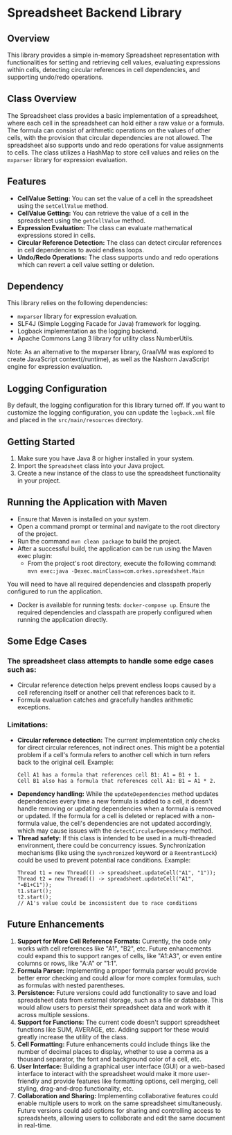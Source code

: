 # Spreadsheet Backend Library

## Overview
This library provides a simple in-memory Spreadsheet representation with functionalities for setting and retrieving cell
values, evaluating expressions within cells, detecting circular references in cell dependencies, and supporting undo/redo operations.

## Class Overview
The Spreadsheet class provides a basic implementation of a spreadsheet, where each cell in the spreadsheet can hold either
a raw value or a formula. The formula can consist of arithmetic operations on the values of other cells, with the provision
that circular dependencies are not allowed. The spreadsheet also supports undo and redo operations for value assignments to cells.
The class utilizes a HashMap to store cell values and relies on the `mxparser` library for expression evaluation.

## Features
- **CellValue Setting:** You can set the value of a cell in the spreadsheet using the `setCellValue` method.
- **CellValue Getting:** You can retrieve the value of a cell in the spreadsheet using the `getCellValue` method.
- **Expression Evaluation:** The class can evaluate mathematical expressions stored in cells.
- **Circular Reference Detection:** The class can detect circular references in cell dependencies to avoid endless loops.
- **Undo/Redo Operations:** The class supports undo and redo operations which can revert a cell value setting or deletion.

## Dependency
This library relies on the following dependencies:
- `mxparser` library for expression evaluation.
- SLF4J (Simple Logging Facade for Java) framework for logging.
- Logback implementation as the logging backend.
- Apache Commons Lang 3 library for utility class NumberUtils.

Note: As an alternative to the mxparser library, GraalVM was explored to create JavaScript context(/runtime), as well as
the Nashorn JavaScript engine for expression evaluation.

## Logging Configuration
By default, the logging configuration for this library turned off. If you want to customize the logging configuration, you
can update the `logback.xml` file and placed in the `src/main/resources` directory.

## Getting Started
1. Make sure you have Java 8 or higher installed in your system.
2. Import the `Spreadsheet` class into your Java project.
3. Create a new instance of the class to use the spreadsheet functionality in your project.

## Running the Application with Maven
- Ensure that Maven is installed on your system.
- Open a command prompt or terminal and navigate to the root directory of the project.
- Run the command `mvn clean package` to build the project.
- After a successful build, the application can be run using the Maven exec plugin:
   - From the project's root directory, execute the following command: `mvn exec:java -Dexec.mainClass=com.orkes.spreadsheet.Main`

You will need to have all required dependencies and classpath properly configured to run the application.

- Docker is available for running tests: `docker-compose up`. Ensure the required dependencies and classpath are properly configured when running the application directly.

## Some Edge Cases
### The spreadsheet class attempts to handle some edge cases such as:
- Circular reference detection helps prevent endless loops caused by a cell referencing itself or another cell that references
  back to it.
- Formula evaluation catches and gracefully handles arithmetic exceptions.

### Limitations:
- **Circular reference detection:** The current implementation only checks for direct circular references, not indirect ones.
   This might be a potential problem if a cell's formula refers to another cell which in turn refers back to the original cell.
   Example:
   ```
   Cell A1 has a formula that references cell B1: A1 = B1 + 1.
   Cell B1 also has a formula that references cell A1: B1 = A1 * 2.
   ```
- **Dependency handling:** While the `updateDependencies` method updates dependencies every time a new formula is added to a
  cell, it doesn't handle removing or updating dependencies when a formula is removed or updated. If the formula for
  a cell is deleted or replaced with a non-formula value, the cell's dependencies are not updated accordingly, which may cause 
  issues with the `detectCircularDependency` method.
- **Thread safety:** If this class is intended to be used in a multi-threaded environment, there could be concurrency issues. 
  Synchronization mechanisms (like using the `synchronized` keyword or a `ReentrantLock`) could be used to prevent potential race conditions.
   Example:
   ```
   Thread t1 = new Thread(() -> spreadsheet.updateCell("A1", "1"));
   Thread t2 = new Thread(() -> spreadsheet.updateCell("A1", "=B1+C1"));
   t1.start();
   t2.start();
   // A1's value could be inconsistent due to race conditions
   ```

## Future Enhancements

1. **Support for More Cell Reference Formats:**
   Currently, the code only works with cell references like "A1", "B2", etc. Future enhancements could expand this to support
   ranges of cells, like "A1:A3", or even entire columns or rows, like "A:A" or "1:1".
2. **Formula Parser:**
   Implementing a proper formula parser would provide better error checking and could allow for more complex formulas, such
   as formulas with nested parentheses.
3. **Persistence:**
   Future versions could add functionality to save and load spreadsheet data from external storage, such as a file or database.
   This would allow users to persist their spreadsheet data and work with it across multiple sessions.
4. **Support for Functions:**
   The current code doesn't support spreadsheet functions like SUM, AVERAGE, etc. Adding support for these would greatly
   increase the utility of the class.
5. **Cell Formatting:**
   Future enhancements could include things like the number of decimal places to display, whether to use a comma as a thousand
   separator, the font and background color of a cell, etc.
6. **User Interface:**
   Building a graphical user interface (GUI) or a web-based interface to interact with the spreadsheet would make it more
   user-friendly and provide features like formatting options, cell merging, cell styling, drag-and-drop functionality, etc.
7. **Collaboration and Sharing:**
   Implementing collaborative features could enable multiple users to work on the same spreadsheet simultaneously. Future
   versions could add options for sharing and controlling access to spreadsheets, allowing users to collaborate and edit the
   same document in real-time.